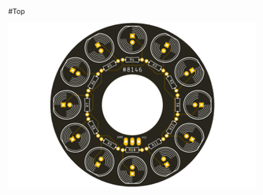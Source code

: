 #Top

![alt text](https://github.com/CALPARDO/FRC-VP-LED-Module-PCB/blob/main/rendertop.png?raw=true)
